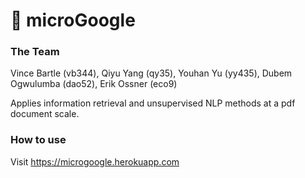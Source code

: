 # 📖 microGoogle

### The Team
Vince Bartle (vb344), Qiyu Yang (qy35), Youhan Yu (yy435), Dubem Ogwulumba (dao52), Erik Ossner (eco9)

Applies information retrieval and unsupervised NLP methods at a pdf document scale. 


### How to use
Visit https://microgoogle.herokuapp.com
